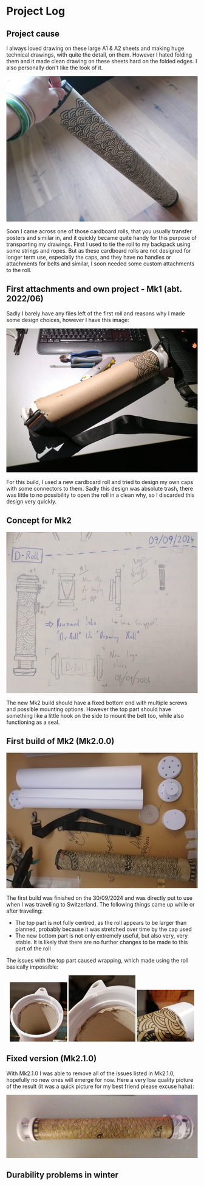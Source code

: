 # Project Log

## Project cause

I always loved drawing on these large A1 & A2 sheets and making huge technical drawings, with quite the detail, on them. However I hated folding them and it made clean drawing on these sheets hard on the folded edges. I also personally don't like the look of it. 

![Cardboard roll with fancy pattern](pictures/1_first_roll_used.jpg)

Soon I came across one of those cardboard rolls, that you usually transfer posters and similar in, and it quickly became quite handy for this purpose of transporting my drawings. First I used to tie the roll to my backpack using some strings and ropes. But as these cardboard rolls are not designed for longer term use, especially the caps, and they have no handles or attachments for belts and similar, I soon needed some custom attachments to the roll.

## First attachments and own project - Mk1 (abt. 2022/06)

Sadly I barely have any files left of the first roll and reasons why I made some design choices, however I have this image:

![Mk1 build in progress](pictures/2_modified_ends_test.jpg)

For this build, I used a new cardboard roll and tried to design my own caps with some connectors to them. Sadly this design was absolute trash, there was little to no possibility to open the roll in a clean why, so I discarded this design very quickly.

## Concept for Mk2

![Mk2 concept art](sketches/1_mk2_concept_art.jpg)

The new Mk2 build should have a fixed bottom end with multiple screws and possible mounting options. However the top part should have something like a little hook on the side to mount the belt too, while also functioning as a seal.

## First build of Mk2 (Mk2.0.0)

![Mk2 build-up](pictures/3_buildup_new.jpg)

The first build was finished on the 30/09/2024 and was directly put to use when I was travelling to Switzerland. The following things came up while or after traveling:

- The top part is not fully centred, as the roll appears to be larger than planned, probably because it was stretched over time by the cap used
- The new bottom part is not only extremely useful, but also very, very stable. It is likely that there are no further changes to be made to this part of the roll

The issues with the top part caused wrapping, which made using the roll basically impossible:

<p align="middle">
    <img src="pictures/4_warping.jpg" width="30%"/>
    <img src="pictures/5_warping.jpg" width="35%"/>
    <img src="pictures/6_warping.jpg" width="30%"/>
</p>

## Fixed version (Mk2.1.0)

With Mk2.1.0 I was able to remove all of the issues listed in Mk2.1.0, hopefully no new ones will emerge for now. Here a very low quality picture of the result (it was a quick picture for my best friend please excuse haha):

![Mk2.1.0 build](pictures/7_roll_fix.jpg)

## Durability problems in winter
